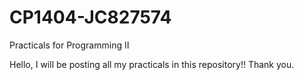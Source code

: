 # CP1404-JC827574
Practicals for Programming II 

Hello, I will be posting all my practicals in this repository!!
Thank you.
